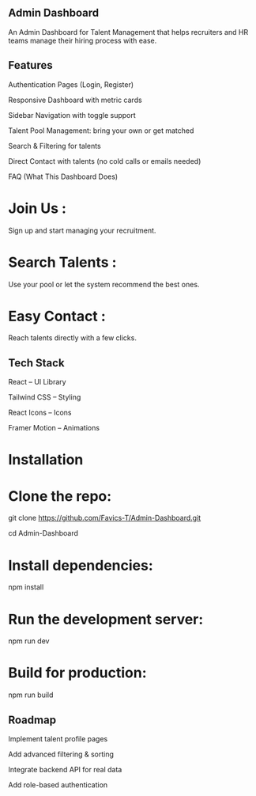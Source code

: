 ## Admin Dashboard

An Admin Dashboard for Talent Management that helps recruiters and HR teams manage their hiring process with ease.

## Features

 Authentication Pages (Login, Register)

Responsive Dashboard with metric cards

 Sidebar Navigation with toggle support

 Talent Pool Management: bring your own or get matched

 Search & Filtering for talents

 Direct Contact with talents (no cold calls or emails needed)

 FAQ (What This Dashboard Does)

# Join Us : 
 Sign up and start managing your recruitment.

# Search Talents :
  Use your pool or let the system recommend the best ones.

 # Easy Contact :
 Reach talents directly with a few clicks.

## Tech Stack

React – UI Library

Tailwind CSS – Styling

React Icons – Icons

Framer Motion  – Animations

# Installation

# Clone the repo:

git clone https://github.com/Favics-T/Admin-Dashboard.git

cd Admin-Dashboard


# Install dependencies:

npm install


# Run the development server:

npm run dev


# Build for production:

npm run build

## Roadmap

 Implement talent profile pages

 Add advanced filtering & sorting

 Integrate backend API for real data

 Add role-based authentication




